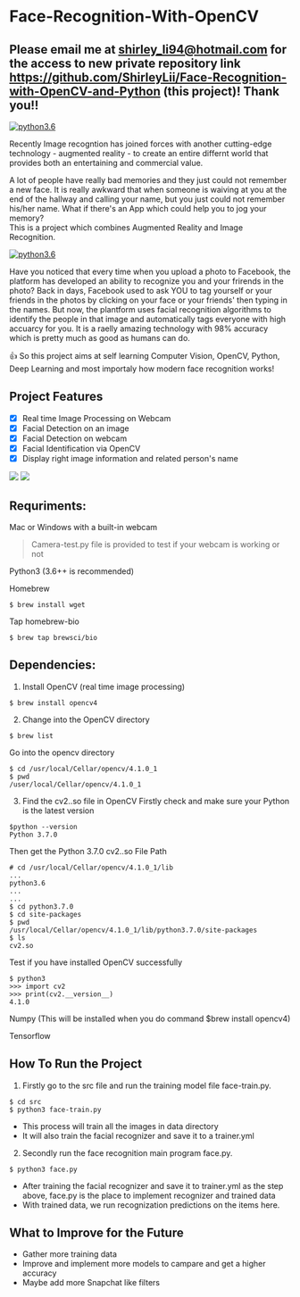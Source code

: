 # Face-Recognition-With-OpenCV

## Please email me at shirley_li94@hotmail.com for the access to new private repository link https://github.com/ShirleyLii/Face-Recognition-with-OpenCV-and-Python (this project)! Thank you!! 

[![python3.6](https://img.shields.io/badge/python-3.6-brightgreen.svg)]()

Recently Image recogntion has joined forces with another cutting-edge technology - augmented reality - to create an entire differnt world that provides both an entertaining and commercial value.

A lot of people have really bad memories and they just could not remember a new face. It is really awkward that when someone is waiving at you at the end of the hallway and calling your name, but you just could not remember his/her name. What if there's an App which could help you to jog your memory?  
This is a project which combines Augmented Reality and Image Recognition.    


[![python3.6](https://img.shields.io/badge/python-3.6-brightgreen.svg)]()

Have you noticed that every time when you upload a photo to Facebook, the platform has developed an ability to recognize you and your frirends in the photo? Back in days, Facebook used to ask YOU to tag yourself or your friends in the photos by clicking on your face or your friends' then typing in the names. But now, the plantform uses facial recognition algorithms to identify the people in that image and automatically tags everyone with high accuarcy for you. It is a raelly amazing technology with 98% accuracy which is pretty much as good as humans can do. 

:+1: So this project aims at self learning Computer Vision, OpenCV, Python, Deep Learning and most importaly how modern face recognition works!

## Project Features
- [x] Real time Image Processing on Webcam
- [x] Facial Detection on an image    
- [x] Facial Detection on webcam    
- [x] Facial Identification via OpenCV
- [x] Display right image information and related person's name

![](shirleyDetect.gif)
![](DetectSample2.gif)

## Requriments: 
Mac or Windows with a built-in webcam 
> Camera-test.py file is provided to test if your webcam is working or not

Python3 (3.6++ is recommended)

Homebrew 
```
$ brew install wget
```
Tap homebrew-bio
```
$ brew tap brewsci/bio
```

## Dependencies: 
1. Install OpenCV (real time image processing)  
```
$ brew install opencv4
```
2. Change into the OpenCV directory
```
$ brew list
```
Go into the opencv directory
```
$ cd /usr/local/Cellar/opencv/4.1.0_1
$ pwd
/user/local/Cellar/opencv/4.1.0_1
```

3. Find the  cv2.<version>.so file in OpenCV
Firstly check and make sure your Python is the latest version
```
$python --version
Python 3.7.0
```
Then get the Python 3.7.0 cv2.<version>.so File Path
```
# cd /usr/local/Cellar/opencv/4.1.0_1/lib
...
python3.6 
...
...
$ cd python3.7.0
$ cd site-packages
$ pwd
/usr/local/Cellar/opencv/4.1.0_1/lib/python3.7.0/site-packages
$ ls
cv2.so
```
Test if you have installed OpenCV successfully 
```
$ python3
>>> import cv2
>>> print(cv2.__version__)
4.1.0 
```
Numpy  (This will be installed when you do command $brew install opencv4)

Tensorflow


## How To Run the Project
1. Firstly go to the src file and run the training model file face-train.py.
```
$ cd src
$ python3 face-train.py
```
- This process will train all the images in data directory
- It will also train the facial recognizer and save it to a trainer.yml

2. Secondly run the face recognition main program face.py.
```
$ python3 face.py
```
- After training the facial recognizer and save it to trainer.yml as the step above, face.py is the place to implement recognizer and trained data
- With trained data, we run recognization predictions on the items here. 


## What to Improve for the Future
* Gather more training data
* Improve and implement more models to campare and get a higher accuracy
* Maybe add more Snapchat like filters


